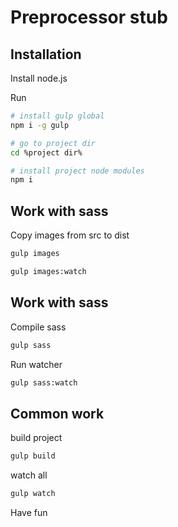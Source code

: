 # Preprocessor stub

## Installation

Install node.js

Run
```bash
# install gulp global
npm i -g gulp

# go to project dir
cd %project dir%

# install project node modules
npm i
```

## Work with sass

Copy images from src to dist

```bash
gulp images
```

```bash
gulp images:watch
```


## Work with sass

Compile sass

```bash
gulp sass
```

Run watcher
```bash
gulp sass:watch
```

## Common work

build project

```bash
gulp build
```

watch all

```bash
gulp watch
```

Have fun